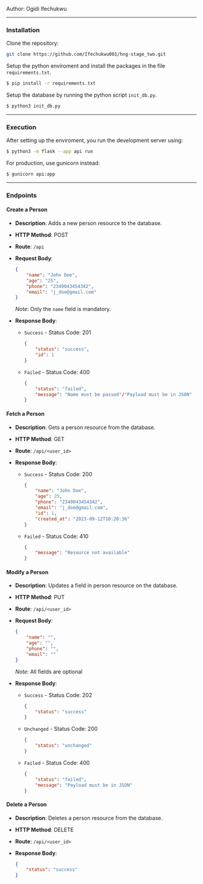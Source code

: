 Author: Ogidi Ifechukwu

---

### Installation

Clone the repository:
```bash
git clone https://github.com/Ifechukwu001/hng-stage_two.git
```

Setup the python enviroment and install the packages in the file `requirements.txt`.
```bash
$ pip install -r requirements.txt
```

Setup the database by running the python script `init_db.py`.
```bash
$ python3 init_db.py
```

---

### Execution

After setting up the enviroment, you run the development server using:
```bash
$ python3 -m flask --app api run
```

For production, use gunicorn instead:
```bash
$ gunicorn api:app
```

---

### Endpoints

#### Create a Person

- **Description**: Adds a new person resource to the database.
- **HTTP Method**: POST
- **Route**: `/api`

- **Request Body**:
    ```json
    {
        "name": "John Doe",
        "age": "25",
        "phone": "2349043454342",
        "email": "j_doe@gmail.com"
    }
    ```
    _Note_: Only the `name` field is mandatory.

- **Response Body**:
    - `Success` - Status Code: 201
        ```json
        {
            "status": "success",
            "id": 1
        }
        ```
    - `Failed` - Status Code: 400
        ```json
        {
            "status": "failed",
            "message": "Name must be passed"/"Payload must be in JSON"
        }
        ```

#### Fetch a Person

- **Description**: Gets a person resource from the database.
- **HTTP Method**: GET
- **Route**: `/api/<user_id>`

- **Response Body**:
    - `Success` - Status Code: 200
        ```json
        {
            "name": "John Doe",
            "age": 25,
            "phone": "2349043454342",
            "email": "j_doe@gmail.com",
            "id": 1,
            "created_at": "2023-09-12T10:20:36"
        }
        ```
    - `Failed` - Status Code: 410
        ```json
        {
            "message": "Resource not available"
        }
        ```

#### Modify a Person

- **Description**: Updates a field in person resource on the database.
- **HTTP Method**: PUT
- **Route**: `/api/<user_id>`

- **Request Body**:
    ```json
    {
        "name": "",
        "age": "",
        "phone": "",
        "email": ""
    }
    ```
    _Note_: All fields are optional

- **Response Body**:
    - `Success` - Status Code: 202
        ```json
        {
            "status": "success"
        }
        ```

    - `Unchanged` - Status Code: 200
        ```json
        {
            "status": "unchanged"
        }
        ```

    - `Failed` - Status Code: 400
        ```json
        {
            "status": "failed",
            "message": "Payload must be in JSON"
        }
        ```

#### Delete a Person

- **Description**: Deletes a person resource from the database.
- **HTTP Method**: DELETE
- **Route**: `/api/<user_id>`

- **Response Body**:
    ```json
    {
        "status": "success"
    }
    ```
